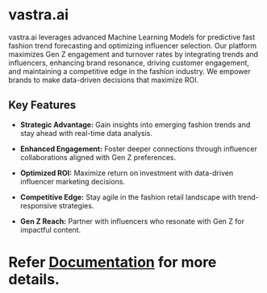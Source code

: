 # vastra.ai

vastra.ai leverages advanced Machine Learning Models for predictive fast fashion trend forecasting and optimizing influencer selection. Our platform maximizes Gen Z engagement and turnover rates by integrating trends and influencers, enhancing brand resonance, driving customer engagement, and maintaining a competitive edge in the fashion industry. We empower brands to make data-driven decisions that maximize ROI.

## Key Features

- **Strategic Advantage:** Gain insights into emerging fashion trends and stay ahead with real-time data analysis.
  
- **Enhanced Engagement:** Foster deeper connections through influencer collaborations aligned with Gen Z preferences.

- **Optimized ROI:** Maximize return on investment with data-driven influencer marketing decisions.

- **Competitive Edge:** Stay agile in the fashion retail landscape with trend-responsive strategies.

- **Gen Z Reach:** Partner with influencers who resonate with Gen Z for impactful content.


# Refer [Documentation](https://github.com/12amogha/vastra.ai/blob/main/Documentation.md) for more details.
